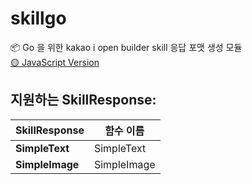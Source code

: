 # skillgo
📦 Go 을 위한 kakao i open builder skill 응답 포맷 생성 모듈  
[🟡 JavaScript Version](https://github.com/cjaewon/kakaoEmbed)

## 지원하는 SkillResponse:

| SkillResponse | 함수 이름 |
| - | - |
| **SimpleText** | SimpleText |
| **SimpleImage** | SimpleImage |
